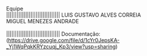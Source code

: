 Equipe
</br>|||||||||||||||||||||||||||||||
LUIS GUSTAVO ALVES CORREIA</br>
MIGUEL MENEZES ANDRADE</br>
</br>|||||||||||||||||||||||||||||||
Documentação: (https://drive.google.com/file/d/1cYr0JepsKA-_Yj1WqPqkKRYzcuqj_Kp3/view?usp=sharing)
